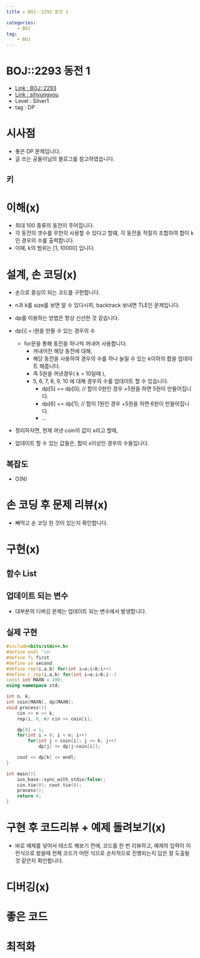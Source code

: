 ```yaml
---
title : BOJ::2293 동전 1

categories:
    - BOJ
tag:
    - BOJ
---
```

# BOJ::2293 동전 1
- [Link : BOJ::2293](https://www.acmicpc.net/problem/2293)
- [Link : sihyungyou](https://sihyungyou.github.io/baekjoon-2293/)
- Level : Silver1
- tag : DP

# 시사점
- 좋은 DP 문제입니다.
- 글 쓰는 공돌이님의 블로그를 참고하였습니다.

## 키

# 이해(x)
- 최대 100 종류의 동전이 주어집니다.
- 각 동전의 갯수를 무한히 사용할 수 있다고 할떄, 각 동전을 적절히 조합하여 합이 k인 경우의 수를
  출력합니다.
- 이때, k의 범위는 [1, 10000] 입니다.


# 설계, 손 코딩(x)
- 손으로 중심이 되는 코드를 구현합니다.
- n과 k를 size를 보면 알 수 있다시피, backtrack 보내면 TLE인 문제입니다.
- dp를 이용하는 방법은 항상 신선한 것 같습니다.
- dp[i] = i원을 만들 수 있는 경우의 수
  - for문을 통해 동전을 하나씩 꺼내어 사용합니다.
    - 꺼내어진 해당 동전에 대해, 
    - 해당 동전을 사용하여 경우의 수를 하나 늘릴 수 있는 k이하의 합을 업데이트 해줍니다.
    - 즉 5원을 꺼낸경우( k = 10일때 ),
    - 5, 6, 7, 8, 9, 10 에 대해 경우의 수를 업데이트 할 수 있습니다.
      - dp[5] += dp[0]; // 합이 0원인 경우 +5원을 하면 5원이 만들어집니다.
      - dp[6] += dp[1]; // 합이 1원인 경우 +5원을 하면 6원이 만들어집니다.
      - ...

- 정리하자면, 현재 꺼낸 coin의 값이 x라고 할때,
- 업데이트 할 수 있는 값들은, 합이 x이상인 경우의 수들입니다.

## 복잡도
- O(N)

# 손 코딩 후 문제 리뷰(x)
- 빼먹고 손 코딩 한 것이 있는지 확인합니다.

# 구현(x)

## 함수 List 

## 업데이트 되는 변수
- 대부분의 디버깅 문제는 업데이트 되는 변수에서 발생합니다.

## 실제 구현 

```cpp
#include<bits/stdc++.h>
#define endl '\n'
#define fi first
#define se second
#define rep(i,a,b) for(int i=a;i<b;i++)
#define r_rep(i,a,b) for(int i=a;i>b;i--)
const int MAXN = 100;
using namespace std;

int n, k;
int coin[MAXN], dp[MAXN];
void process(){
    cin >> n >> k;
    rep(i, 0, n) cin >> coin[i];

    dp[0] = 1;
    for(int i = 0; i < n; i++)
        for(int j = coin[i]; j <= k; j++)
            dp[j] += dp[j-coin[i]];

    cout << dp[k] << endl;
}

int main(){
    ios_base::sync_with_stdio(false);
    cin.tie(0); cout.tie(0);
    process();
    return 0;
}
```

# 구현 후 코드리뷰 + 예제 돌려보기(x)
- 바로 예제를 넣어서 테스트 해보기 전에, 코드를 한 번 리뷰하고, 예제의 입력이 이런식으로 왔을때
  전체 코드가 어떤 식으로 순차적으로 진행되는지 답은 잘 도출될 것 같은지 확인합니다.

# 디버깅(x)

# 좋은 코드

# 최적화
